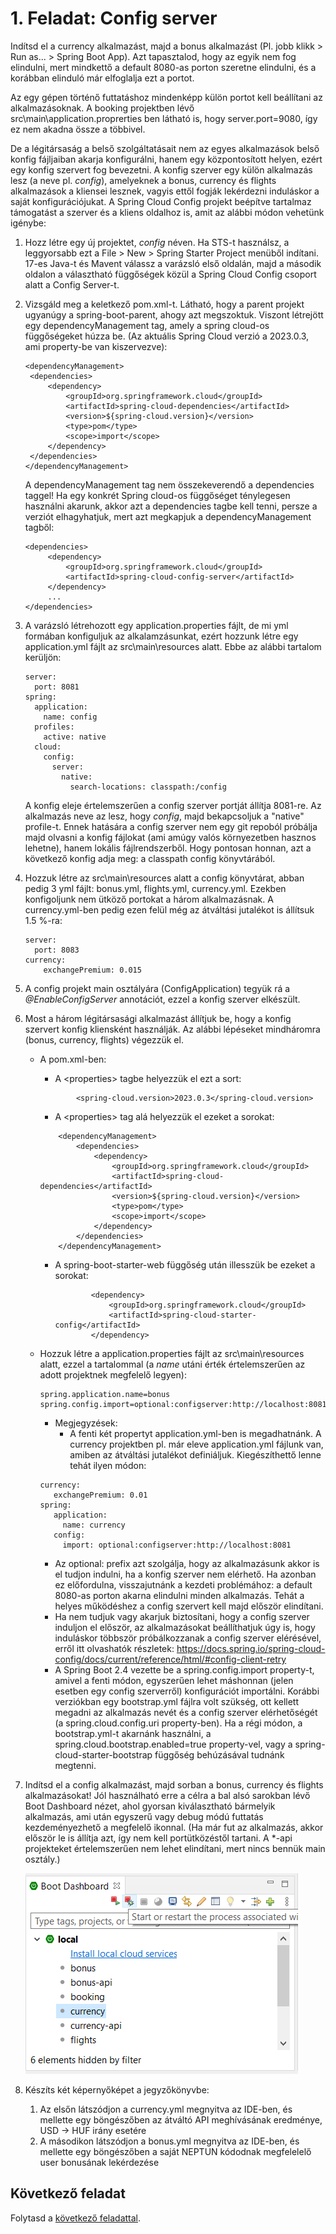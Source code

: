# 1. Feladat: Config server

Indítsd el a currency alkalmazást, majd a bonus alkalmazást (Pl. jobb klikk > Run as... > Spring Boot App). Azt tapasztalod, hogy az egyik nem fog elindulni, mert mindkettő a default 8080-as porton szeretne elindulni, és a korábban elinduló már elfoglalja ezt a portot. 

Az egy gépen történő futtatáshoz mindenképp külön portot kell beállítani az alkalmazásoknak. A booking projektben lévő src\main\application.proprerties ben látható is, hogy server.port=9080, így ez nem akadna össze a többivel. 

De a légitársaság a belső szolgáltatásait nem az egyes alkalmazások belső konfig fájljaiban akarja konfigurálni, hanem egy központosított helyen, ezért egy konfig szervert fog bevezetni. A konfig szerver egy külön alkalmazás lesz (a neve pl. *config*), amelyeknek a bonus, currency és flights alkalmazások a kliensei lesznek, vagyis ettől fogják lekérdezni induláskor a saját konfigurációjukat. A Spring Cloud Config projekt beépítve tartalmaz támogatást a szerver és a kliens oldalhoz is, amit az alábbi módon vehetünk igénybe:

1. Hozz létre egy új projektet, *config* néven. Ha STS-t használsz, a leggyorsabb ezt a File > New > Spring Starter Project menüből indítani. 17-es Java-t és Mavent válassz a varázsló első oldalán, majd a második oldalon a választható függőségek közül a Spring Cloud Config csoport alatt a Config Server-t.

2. Vizsgáld meg a keletkező pom.xml-t. Látható, hogy a parent projekt ugyanúgy a spring-boot-parent, ahogy azt megszoktuk. Viszont létrejött egy dependencyManagement tag, amely a spring cloud-os függőségeket húzza be. (Az aktuális Spring Cloud verzió a 2023.0.3, ami property-be van kiszervezve):

   ```
   <dependencyManagement>
   	<dependencies>
   		<dependency>
   			<groupId>org.springframework.cloud</groupId>
   			<artifactId>spring-cloud-dependencies</artifactId>
   			<version>${spring-cloud.version}</version>
   			<type>pom</type>
   			<scope>import</scope>
   		</dependency>
   	</dependencies>
   </dependencyManagement>
   ```
   A dependencyManagement tag nem összekeverendő a dependencies taggel! Ha egy konkrét Spring cloud-os függőséget ténylegesen használni akarunk, akkor azt a dependencies tagbe kell tenni, persze a verziót elhagyhatjuk, mert azt megkapjuk a dependencyManagement tagből:

   ```
   <dependencies>
   		<dependency>
   			<groupId>org.springframework.cloud</groupId>
   			<artifactId>spring-cloud-config-server</artifactId>
   		</dependency>
   		...
   </dependencies>
   ```

   

3. A varázsló létrehozott egy application.properties fájlt, de mi yml formában konfiguljuk az alkalamzásunkat, ezért hozzunk létre egy application.yml fájlt az src\main\resources alatt. Ebbe az alábbi tartalom kerüljön:

   ```
   server:
     port: 8081
   spring:
     application: 
       name: config
     profiles:
       active: native  
     cloud:
       config:
         server:
           native:
             search-locations: classpath:/config
   ```

   A konfig eleje értelemszerűen a config szerver portját állítja 8081-re. Az alkalmazás neve az lesz, hogy *config*, majd bekapcsoljuk a "native" profile-t. Ennek hatására a config szerver nem egy git repoból próbálja majd olvasni a konfig fájlokat (ami amúgy valós környezetben hasznos lehetne), hanem lokális fájlrendszerből. Hogy pontosan honnan, azt a következő konfig adja meg: a classpath config könyvtárából.

4. Hozzuk létre az src\main\resources alatt a config könyvtárat, abban pedig 3 yml fájlt: bonus.yml, flights.yml, currency.yml. Ezekben konfigoljunk nem ütköző portokat a három alkalmazásnak. A currency.yml-ben pedig ezen felül még az átváltási jutalékot is állítsuk 1.5 %-ra:

   ```
   server:
     port: 8083
   currency:
       exchangePremium: 0.015
   ```

5. A config projekt main osztályára (ConfigApplication) tegyük rá a *@EnableConfigServer* annotációt, ezzel a konfig szerver elkészült.

6. Most a három légitársasági alkalmazást állítjuk be, hogy a konfig szervert konfig kliensként használják. Az alábbi lépéseket mindháromra (bonus, currency, flights) végezzük el. 

   - A pom.xml-ben:

     - A &lt;properties&gt; tagbe helyezzük el ezt a sort:

     ```
             <spring-cloud.version>2023.0.3</spring-cloud.version>
     ```

     - A &lt;properties&gt; tag alá helyezzük el ezeket a sorokat:

     ```
         <dependencyManagement>
             <dependencies>
                 <dependency>
                     <groupId>org.springframework.cloud</groupId>
                     <artifactId>spring-cloud-dependencies</artifactId>
                     <version>${spring-cloud.version}</version>
                     <type>pom</type>
                     <scope>import</scope>
                 </dependency>
             </dependencies>
         </dependencyManagement>
     ```

     - A spring-boot-starter-web függőség után illesszük be ezeket a sorokat:

       ```
               <dependency>
                   <groupId>org.springframework.cloud</groupId>
                   <artifactId>spring-cloud-starter-config</artifactId>
               </dependency>
       ```

   - Hozzuk létre a application.properties fájlt az src\main\resources alatt, ezzel a tartalommal (a *name* utáni érték értelemszerűen az adott projektnek megfelelő legyen):

     ```
     spring.application.name=bonus
     spring.config.import=optional:configserver:http://localhost:8081
     ```
     
     - Megjegyzések: 
       - A fenti két propertyt application.yml-ben is megadhatnánk. A currency projektben pl. már eleve application.yml fájlunk van, amiben az átváltási jutalékot definiáljuk. Kiegészíthettő lenne tehát ilyen módon:
     ```        
     currency:
        exchangePremium: 0.01
     spring:
        application:
          name: currency
        config:
          import: optional:configserver:http://localhost:8081
     ```
       - Az optional: prefix azt szolgálja, hogy az alkalmazásunk akkor is el tudjon indulni, ha a konfig szerver nem elérhető. Ha azonban ez előfordulna, visszajutnánk a kezdeti problémához: a default 8080-as porton akarna elindulni minden alkalmazás. Tehát a helyes működéshez a config szervert kell majd először elindítani.
       - Ha nem tudjuk vagy akarjuk biztosítani, hogy a config szerver induljon el először, az alkalmazásokat beállíthatjuk úgy is, hogy induláskor többször próbálkozzanak a config szerver elérésével, erről itt olvashatók részletek: https://docs.spring.io/spring-cloud-config/docs/current/reference/html/#config-client-retry
       - A Spring Boot 2.4 vezette be a spring.config.import property-t, amivel a fenti módon, egyszerűen lehet máshonnan (jelen esetben egy config szerverről) konfigurációt importálni. Korábbi verziókban egy bootstrap.yml fájlra volt szükség, ott kellett megadni az alkalmazás nevét és a config szerver elérhetőségét (a spring.cloud.config.uri property-ben). Ha a régi módon, a bootstrap.yml-t akarnánk használni, a spring.cloud.bootstrap.enabled=true property-vel, vagy a spring-cloud-starter-bootstrap függőség behúzásával tudnánk megtenni.

7. Indítsd el a config alkalmazást, majd sorban a bonus, currency és flights alkalmazásokat! Jól használható erre a célra a bal alsó sarokban lévő Boot Dashboard nézet, ahol gyorsan kiválasztható bármelyik alkalmazás, ami után egyszerű vagy debug módú futtatás kezdeményezhető a megfelelő ikonnal. (Ha már fut az alkalmazás, akkor először le is állítja azt, így nem kell portütközéstől tartani. A *-api projekteket értelemszerűen nem lehet elindítani, mert nincs bennük main osztály.)

   ![Boot Dashboard](images/boot-dashboard.png)

8. Készíts két képernyőképet a jegyzőkönyvbe:

   1. Az elsőn látszódjon a currency.yml megnyitva az IDE-ben, és mellette egy böngészőben az átváltó API meghívásának eredménye, USD -> HUF irány esetére
   2. A másodikon látszódjon a bonus.yml megnyitva az IDE-ben, és mellette egy böngészőben a saját NEPTUN kódodnak megfelelelő user bonusának lekérdezése

   

## Következő feladat

Folytasd a [következő feladattal](Feladat-2.md).
